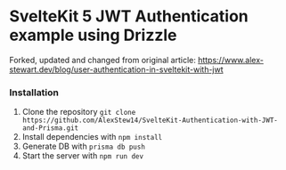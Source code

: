 # SvelteKit 5 JWT Authentication example using Drizzle

Forked, updated and changed from original article: https://www.alex-stewart.dev/blog/user-authentication-in-sveltekit-with-jwt

### Installation

1. Clone the repository `git clone https://github.com/AlexStew14/SvelteKit-Authentication-with-JWT-and-Prisma.git`
2. Install dependencies with `npm install`
3. Generate DB with `prisma db push`
4. Start the server with `npm run dev`
